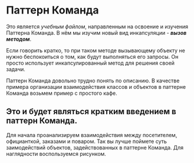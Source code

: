 # Паттерн Команда #
Это является *учебным файлом*, направленным на освоение и изучения Паттерна Команда.
В нём мы изучим новый вид инкапсуляции - ***вызов методом***.

Если говорить кратко, то при таком методе вызывающему объекту не нужно беспокоиться о том, как будут выполняться его запросы. Он просто использует инкапсулированный метод для решения своей задачи.

Паттерн  Команда  довольно  трудно  понять  по  описанию. В качестве примера организации взаимодействия классов  и  объектов  в  паттерне Команда возьмем пример с простого кафе.
## Это и будет являться кратким введением в паттерн Команда.

Для начала проанализируем  взаимодействия  между  посетителем, официанткой,  заказами  и  поваром.  Так  вы  лучше  поймете  суть заимодействий объектов, задействованных в паттерне Команда. 
Для наглядности воспользуемся рисунком.


